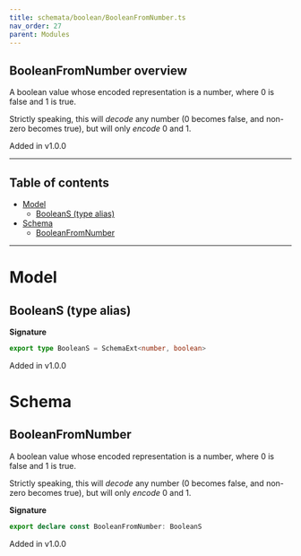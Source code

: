 ```yaml
---
title: schemata/boolean/BooleanFromNumber.ts
nav_order: 27
parent: Modules
---
```


## BooleanFromNumber overview

A boolean value whose encoded representation is a number, where 0 is false and 1 is true.

Strictly speaking, this will _decode_ any number (0 becomes false, and non-zero becomes
true), but will only _encode_ 0 and 1.

Added in v1.0.0

---

<h2 class="text-delta">Table of contents</h2>

- [Model](#model)
  - [BooleanS (type alias)](#booleans-type-alias)
- [Schema](#schema)
  - [BooleanFromNumber](#booleanfromnumber)

---

# Model

## BooleanS (type alias)

**Signature**

```ts
export type BooleanS = SchemaExt<number, boolean>
```

Added in v1.0.0

# Schema

## BooleanFromNumber

A boolean value whose encoded representation is a number, where 0 is false and 1 is true.

Strictly speaking, this will _decode_ any number (0 becomes false, and non-zero becomes
true), but will only _encode_ 0 and 1.

**Signature**

```ts
export declare const BooleanFromNumber: BooleanS
```

Added in v1.0.0
